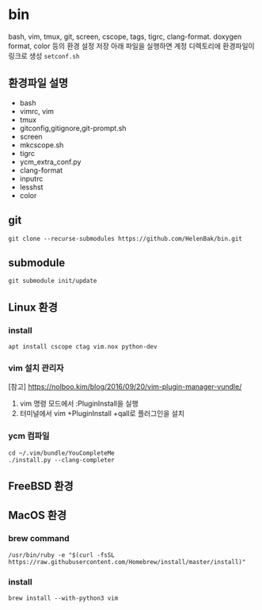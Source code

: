 # bin
bash, vim, tmux, git, screen, cscope, tags, tigrc, clang-format. doxygen format, color 등의 환경 설정 저장
아래 파일을 실행하면 계정 디렉토리에 환경파일이 링크로 생성
``` setconf.sh ```

## 환경파일 설명
* bash
* vimrc, vim
* tmux
* gitconfig,gitignore,git-prompt.sh
* screen
* mkcscope.sh
* tigrc
* ycm_extra_conf.py
* clang-format
* inputrc
* lesshst
* color

## git
``` git clone --recurse-submodules https://github.com/HelenBak/bin.git ```

## submodule 
``` git submodule init/update ```

## Linux 환경

### install
``` apt install cscope ctag vim.nox python-dev ```

### vim 설치 관리자
[참고] https://nolboo.kim/blog/2016/09/20/vim-plugin-manager-vundle/
1. vim 명령 모드에서 :PluginInstall을 실행
1. 터미널에서 vim +PluginInstall +qall로 플러그인을 설치

### ycm 컴파일
```
cd ~/.vim/bundle/YouCompleteMe
./install.py --clang-completer
```

## FreeBSD 환경

## MacOS 환경

### brew command
``` /usr/bin/ruby -e "$(curl -fsSL https://raw.githubusercontent.com/Homebrew/install/master/install)" ```

### install
```
brew install --with-python3 vim
```
###  
